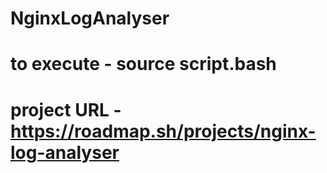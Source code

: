 # NginxLogAnalyser

# to execute -  source script.bash

# project URL - https://roadmap.sh/projects/nginx-log-analyser